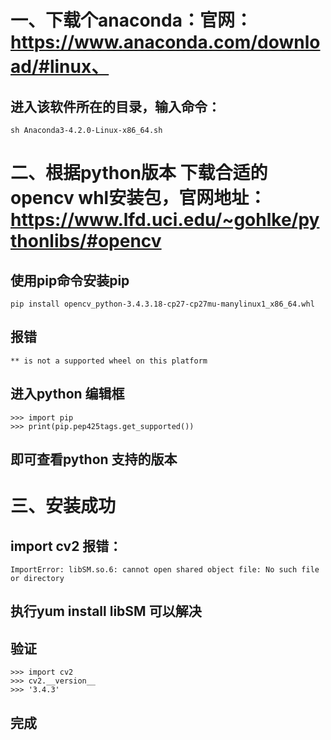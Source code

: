 # 一、下载个anaconda：官网：https://www.anaconda.com/download/#linux、 
## 进入该软件所在的目录，输入命令：
    sh Anaconda3-4.2.0-Linux-x86_64.sh 
# 二、根据python版本 下载合适的opencv whl安装包，官网地址：https://www.lfd.uci.edu/~gohlke/pythonlibs/#opencv
## 使用pip命令安装pip   
    pip install opencv_python-3.4.3.18-cp27-cp27mu-manylinux1_x86_64.whl
## 报错  
    ** is not a supported wheel on this platform
## 进入python 编辑框
    >>> import pip 
    >>> print(pip.pep425tags.get_supported())
## 即可查看python 支持的版本
# 三、安装成功
## import cv2 报错：
    ImportError: libSM.so.6: cannot open shared object file: No such file or directory  
## 执行yum install libSM 可以解决
## 验证
    >>> import cv2    
    >>> cv2.__version__
    >>> '3.4.3'   
## 完成

